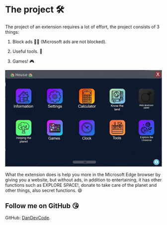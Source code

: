 # The project 🛠️

The project of an extension requires a lot of effort, the project consists of 3 things:

1. Block ads 📢🚫 (Microsoft ads are not blocked).

2. Useful tools. 🧰

3. Games! 🎮

![Oops, the image could not be loaded correctly.](https://github.com/DanDevCode/DanDevCode/blob/main/ImageDemostraci%C3%B3n.jpg)

What the extension does is help you more in the Microsoft Edge browser by giving you a website, but without ads, in addition to entertaining, it has other functions such as EXPLORE SPACE!, donate to take care of the planet and other things, also secret functions. 😄

## Follow me on GitHub 😘

GitHub: [DanDevCode](https://github.com/DanDevCode).
